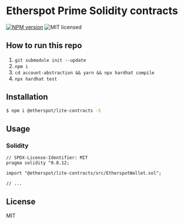 # Etherspot Prime Solidity contracts

[![NPM version][npm-image]][npm-url]
![MIT licensed][license-image]

## How to run this repo


1. `git submodule init --update`
2. `npm i`
3. `cd account-abstraction && yarn && npx hardhat compile`
4. `npx hardhat test`

## Installation

```bash
$ npm i @etherspot/lite-contracts -S
```

## Usage

### Solidity

```solidity
// SPDX-License-Identifier: MIT
pragma solidity ^0.8.12;

import "@etherspot/lite-contracts/src/EtherspotWallet.sol";

// ...
```

## License

MIT

[npm-image]: https://badge.fury.io/js/%40etherspot%2Flite-contracts.svg
[npm-url]: https://npmjs.org/package/@etherspot/lite-contracts
[license-image]: https://img.shields.io/badge/license-MIT-blue.svg


